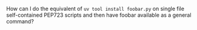 
How can I do the equivalent of `uv tool install foobar.py` on single file self-contained PEP723 scripts and then have foobar available as a general command?
